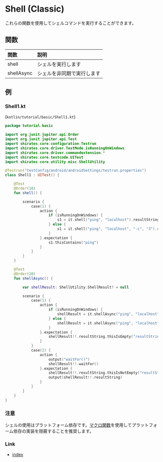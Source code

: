 # Shell (Classic)

これらの関数を使用してシェルコマンドを実行することができます。

## 関数

| 関数         | 説明            |
|:-----------|:--------------|
| shell      | シェルを実行します     |
| shellAsync | シェルを非同期で実行します |

## 例

### Shell1.kt

(`kotlin/tutorial/basic/Shell1.kt`)

```kotlin
package tutorial.basic

import org.junit.jupiter.api.Order
import org.junit.jupiter.api.Test
import shirates.core.configuration.Testrun
import shirates.core.driver.TestMode.isRunningOnWindows
import shirates.core.driver.commandextension.*
import shirates.core.testcode.UITest
import shirates.core.utility.misc.ShellUtility

@Testrun("testConfig/android/androidSettings/testrun.properties")
class Shell1 : UITest() {

    @Test
    @Order(10)
    fun shell() {

        scenario {
            case(1) {
                action {
                    if (isRunningOnWindows) {
                        s1 = it.shell("ping", "localhost").resultString
                    } else {
                        s1 = it.shell("ping", "localhost", "-c", "3").resultString
                    }
                }.expectation {
                    s1.thisContains("ping")
                }
            }
        }
    }

    @Test
    @Order(20)
    fun shellAsync() {

        var shellResult: ShellUtility.ShellResult? = null

        scenario {
            case(1) {
                action {
                    if (isRunningOnWindows) {
                        shellResult = it.shellAsync("ping", "localhost")
                    } else {
                        shellResult = it.shellAsync("ping", "localhost", "-c", "3")
                    }
                }.expectation {
                    shellResult!!.resultString.thisIsEmpty("resultString is empty")
                }
            }
            case(2) {
                action {
                    output("waitFor()")
                    shellResult!!.waitFor()
                }.expectation {
                    shellResult!!.resultString.thisIsNotEmpty("resultString is not empty")
                    output(shellResult!!.resultString)
                }
            }
        }
    }
}
```

### 注意

シェルの使用はプラットフォーム依存です。[マクロ関数](../../routine_work/macro_ja.md)を使用してプラットフォーム依存の実装を隠蔽することを推奨します。

### Link

- [index](../../../index_ja.md)
